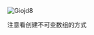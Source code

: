 ![Giojd8](https://gitee.com/threecornerstones/ThreeCornerstones_Pic/raw/master/uPic/Giojd8.png)

注意看创建不可变数组的方式
